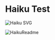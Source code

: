 # Haiku Test
![Haiku SVG](https://chinmay29hub-haiku-readme.vercel.app/api?theme=catppuccin_mocha&type=vertical&border=true&t=1745270235)

<!-- <img src="https://chinmay29hub-haiku-readme.vercel.app/api?theme=catppuccin_mocha&type=vertical&border=true">

<img src="https://localhost:3000/api?theme=catppuccin_mocha&type=vertical&border=true"> -->

![HaikuReadme](https://chinmay29hub-haiku-readme.vercel.app/api?theme=catppuccin_mocha&type=vertical&border=true)